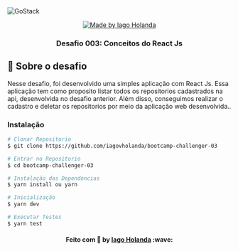 <img alt="GoStack" src="https://storage.googleapis.com/golden-wind/bootcamp-gostack/header-desafios.png" />


<p align="center">
  <a href="https://www.linkedin.com/in/iagovholanda/">
    <img alt="Made by Iago Holanda" src="https://img.shields.io/badge/made%20by-Iago Holanda-%2304D361">
  </a>
</p>

<h3 align="center">
  Desafio 003: Conceitos do React Js
</h3>

## :rocket: Sobre o desafio

Nesse desafio, foi desenvolvido uma simples aplicação com React Js. Essa aplicação tem como proposito listar todos os repositorios cadastrados
na api, desenvolvida no desafio anterior. Além disso, conseguimos realizar o cadastro e deletar os repositorios por meio da aplicação web 
desenvolvida..

### Instalação

```bash
# Clonar Repositorio
$ git clone https://github.com/iagovholanda/bootcamp-challenger-03

# Entrar no Repositorio
$ cd bootcamp-challenger-03

# Instalação das Dependencias
$ yarn install ou yarn 

# Inicialização
$ yarn dev

# Executar Testes
$ yarn test
```
<h4 align="center">
    Feito com 💜 by <a href="https://www.linkedin.com/in/iagovholanda/" target="_blank">Iago Holanda</a> :wave:
</h4>

